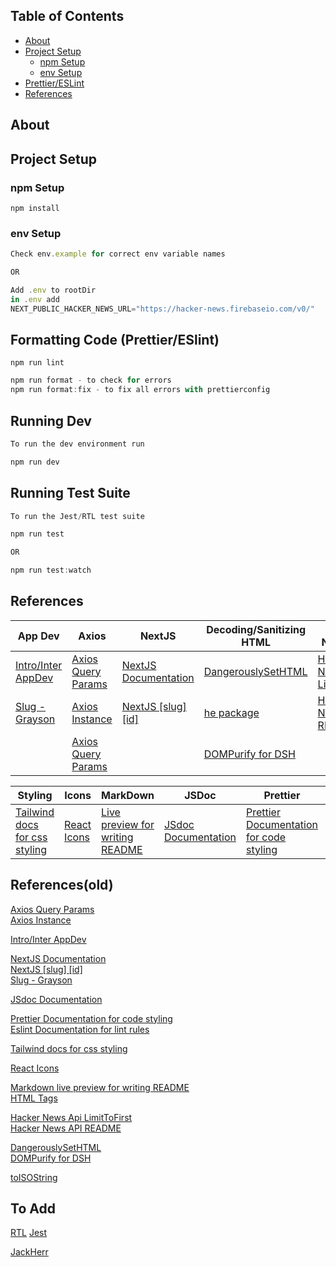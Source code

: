 ## Table of Contents

- [About](#about)
- [Project Setup](#project-setup)
    + [npm Setup](#npm-setup)
  * [env Setup](#env-setup)
- [Prettier/ESLint](#pre-lint)
- [References](#references)

## About <a name="about"/>


## Project Setup <a name="project-setup"/>

### npm Setup <a name="npm-setup"/>
`npm install`

### env Setup <a name="env-setup"/>
```js
Check env.example for correct env variable names

OR

Add .env to rootDir
in .env add
NEXT_PUBLIC_HACKER_NEWS_URL="https://hacker-news.firebaseio.com/v0/"
```

## Formatting Code (Prettier/ESlint) <a name="pre-lint"/>

```js
npm run lint
```

```js
npm run format - to check for errors
npm run format:fix - to fix all errors with prettierconfig
```

## Running Dev
```js
To run the dev environment run

npm run dev
```


## Running Test Suite
```js
To run the Jest/RTL test suite

npm run test

OR

npm run test:watch
```

## References <a name="references"/>

| App Dev | Axios | NextJS | Decoding/Sanitizing HTML | Hacker News API | DateTime |
| ------- | ----- | ------ | ------------------------ | --------------- | -------- |
| [Intro/Inter AppDev](https://github.com/otago-polytechnic-bit-courses/ID608001-intermediate-app-dev-concepts) | [Axios Query Params](https://masteringjs.io/tutorials/axios/get-query-params)  | [NextJS Documentation](https://nextjs.org/docs) | [DangerouslySetHTML](https://react.dev/reference/react-dom/components/common#dangerously-setting-the-inner-html) | [Hacker News Api LimitToFirst](https://www.elliotsachs.com/how-to-limit-the-number-of-stories-returned-by-the-hacker-news-api/) | [toISOString](https://developer.mozilla.org/en-US/docs/Web/JavaScript/Reference/Global_Objects/Date/toISOString) |
| [Slug - Grayson]() | [Axios Instance](https://axios-http.com/docs/instance) | [NextJS [slug] [id]](https://nextjs.org/docs/pages/building-your-application/routing/dynamic-routes#catch-all-segments) | [he package](https://www.npmjs.com/package/he) | [Hacker News API README](https://github.com/HackerNews/API) |
| | [Axios Query Params](https://masteringjs.io/tutorials/axios/get-query-params) | | [DOMPurify for DSH](https://www.npmjs.com/package/isomorphic-dompurify) |

| Styling | Icons | MarkDown | JSDoc | Prettier | Eslint |
| ------- | ----- | -------- | ----- | -------- | ------ |
| [Tailwind docs for css styling](https://tailwindcss.com/docs/installation) | [React Icons](https://react-icons.github.io/react-icons/) | [Live preview for writing README](https://markdownlivepreview.com/) | [JSdoc Documentation](https://jsdoc.app/) | [Prettier Documentation for code styling](https://prettier.io/docs/en/) | [Eslint Documentation for lint rules](https://eslint.org/docs/latest/) |


## References(old)

[Axios Query Params](https://masteringjs.io/tutorials/axios/get-query-params)  
[Axios Instance](https://axios-http.com/docs/instance)

[Intro/Inter AppDev](https://github.com/otago-polytechnic-bit-courses/ID608001-intermediate-app-dev-concepts)

[NextJS Documentation](https://nextjs.org/docs)  
[NextJS [slug] [id]](https://nextjs.org/docs/pages/building-your-application/routing/dynamic-routes#catch-all-segments)  
[Slug - Grayson]()

[JSdoc Documentation](https://jsdoc.app/)

[Prettier Documentation for code styling](https://prettier.io/docs/en/)  
[Eslint Documentation for lint rules](https://eslint.org/docs/latest/)

[Tailwind docs for css styling](https://tailwindcss.com/docs/installation)

[React Icons](https://react-icons.github.io/react-icons/)

[Markdown live preview for writing README](https://markdownlivepreview.com/)  
[HTML Tags](https://www.w3schools.com/)

[Hacker News Api LimitToFirst](https://www.elliotsachs.com/how-to-limit-the-number-of-stories-returned-by-the-hacker-news-api/)  
[Hacker News API README](https://github.com/HackerNews/API)

[DangerouslySetHTML](https://react.dev/reference/react-dom/components/common#dangerously-setting-the-inner-html)  
[DOMPurify for DSH](https://www.npmjs.com/package/isomorphic-dompurify)

[toISOString](https://developer.mozilla.org/en-US/docs/Web/JavaScript/Reference/Global_Objects/Date/toISOString)


## To Add
[RTL](https://testing-library.com/docs/react-testing-library/intro/)
[Jest](https://jestjs.io/)

[JackHerr](https://www.youtube.com/@jherr)
